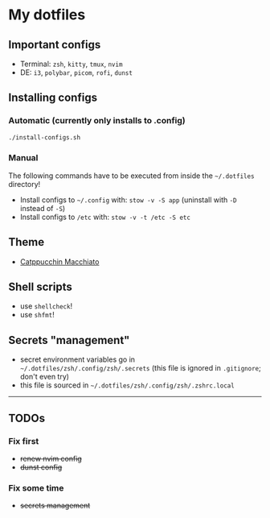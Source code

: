 # My dotfiles

## Important configs
* Terminal: `zsh`, `kitty`, `tmux`, `nvim`
* DE: `i3`, `polybar`, `picom`, `rofi`, `dunst`

## Installing configs
### Automatic (currently only installs to .config)
```bash
./install-configs.sh
```
### Manual
The following commands have to be executed from inside the `~/.dotfiles` directory!
* Install configs to `~/.config` with: `stow -v -S app` (uninstall with `-D` instead of `-S`)
* Install configs to `/etc` with: `stow -v -t /etc -S etc`

## Theme
* [Catppucchin Macchiato](https://github.com/catppuccin/catppuccin)

## Shell scripts
* use `shellcheck`!
* use `shfmt`!

## Secrets "management"
* secret environment variables go in `~/.dotfiles/zsh/.config/zsh/.secrets` (this file is ignored in `.gitignore`; don't even try)
* this file is sourced in `~/.dotfiles/zsh/.config/zsh/.zshrc.local`

---

## TODOs
### Fix first
* ~~renew nvim config~~
* ~~dunst config~~

### Fix some time
* ~~secrets management~~
